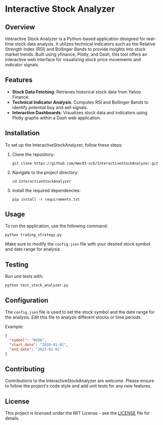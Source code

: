 # Interactive Stock Analyzer

## Overview
Interactive Stock Analyzer is a Python-based application designed for real-time stock data analysis. It utilizes technical indicators such as the Relative Strength Index (RSI) and Bollinger Bands to provide insights into stock market trends. Built using yfinance, Plotly, and Dash, this tool offers an interactive web interface for visualizing stock price movements and indicator signals.

## Features
- **Stock Data Fetching**: Retrieves historical stock data from Yahoo Finance.
- **Technical Indicator Analysis**: Computes RSI and Bollinger Bands to identify potential buy and sell signals.
- **Interactive Dashboards**: Visualizes stock data and indicators using Plotly graphs within a Dash web application.

## Installation

To set up the InteractiveStockAnalyzer, follow these steps:

1. Clone the repository:
   ```
   git clone https://github.com/mmc03-ucb/InteractiveStockAnalyzer.git
   ```

2. Navigate to the project directory:
   ```
   cd InteractiveStockAnalyzer
   ```

3. Install the required dependencies:
   ```
   pip install -r requirements.txt
   ```

## Usage

To run the application, use the following command:

```
python trading_strategy.py
```

Make sure to modify the `config.json` file with your desired stock symbol and date range for analysis.

## Testing

Run unit tests with:

```
python test_stock_analyzer.py
```

## Configuration

The `config.json` file is used to set the stock symbol and the date range for the analysis. Edit this file to analyze different stocks or time periods.

Example:
```json
{
  "symbol": "NVDA",
  "start_date": "2020-01-01",
  "end_date": "2023-01-01"
}
```

## Contributing

Contributions to the InteractiveStockAnalyzer are welcome. Please ensure to follow the project's code style and add unit tests for any new features.

## License

This project is licensed under the MIT License - see the [LICENSE](LICENSE) file for details.
